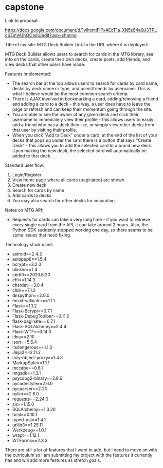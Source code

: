 # capstone

Link to proposal:

https://docs.google.com/document/d/1vihomjFiPxAEcT1a_XN5z64aQJ3TPLc6ZatwUhQOaoU/edit?usp=sharing


Title of my site: MTG Deck Builder
Link to the URL where it is deployed: 

MTG Deck Builder allows users to search for cards in the MTG library, see info on the cards, create their own decks, create posts, add friends, and view decks that other users have made.

Features implemented:
- The search bar at the top allows users to search for cards by card name, decks by deck name or type, and users/friends by username. This is what I believe would be the most common search criteria.
- There is AJAX involved in bookmarking a card, adding/removing a friend and adding a card to a deck - this way, a user does have to leave the page or refresh and can keep their momentum going through the site.
- You are able to see the owner of any given deck and click their username to immediately view their profile - this allows users to easily add a friend who has a deck they like, or simply view other decks from that user by visiting their profile.
- When you click "Add to Deck" under a card, at the end of the list of your decks that pops up under the card there is a button that says "Create Deck" - this allows you to add the selected card to a brand new deck. Upon making the new deck, the selected card will automatically be added to that deck.

Standard user flow:
1. Login/Register
2. View home page where all cards (paginated) are shown
3. Create new deck
4. Search for cards by name
5. Add cards to decks
6. You may also search for other decks for inspiration

Notes on MTG API:
- Requests for cards can take a very long time - if you want to retrieve every single card from the API, it can take around 2 hours. Also, the Python SDK suddenly stopped working one day, so there seems to be some issues that need fixing.

Technology stack used:
- astroid==2.4.2
- autopep8==1.5.4
- bcrypt==3.2.0
- blinker==1.4
- certifi==2020.6.20
- cffi==1.14.3
- chardet==3.0.4
- click==7.1.2
- dnspython==2.0.0
- email-validator==1.1.1
- Flask==1.1.2
- Flask-Bcrypt==0.7.1
- Flask-DebugToolbar==0.11.0
- flask-paginate==0.7.1
- Flask-SQLAlchemy==2.4.4
- Flask-WTF==0.14.3
- idna==2.10
- isort==5.6.4
- itsdangerous==1.1.0
- Jinja2==2.11.2
- lazy-object-proxy==1.4.3
- MarkupSafe==1.1.1
- mccabe==0.6.1
- mtgsdk==1.3.1
- psycopg2-binary==2.8.6
- pycodestyle==2.6.0
- pycparser==2.20
- pylint==2.6.0
- requests==2.24.0
- six==1.15.0
- SQLAlchemy==1.3.20
- toml==0.10.1
- typed-ast==1.4.1
- urllib3==1.25.11
- Werkzeug==1.0.1
- wrapt==1.12.1
- WTForms==2.3.3

There are still a lot of features that I want to add, but I need to move on with the curriculum so I am submitting my project with the features it currently has and will add more features as stretch goals.
